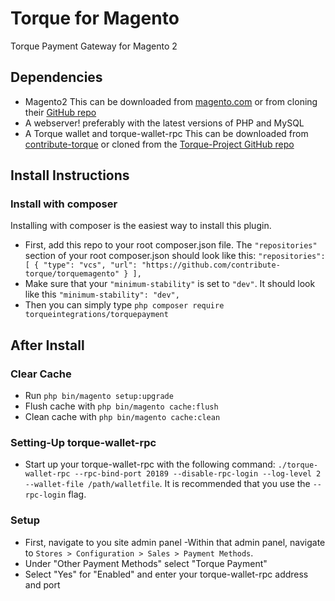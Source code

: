 # Torque for Magento
Torque Payment Gateway for Magento 2

## Dependencies
- Magento2 This can be downloaded from [magento.com](https://magento.com/) or from cloning their [GitHub repo](https://github.com/magento/magento2)
- A webserver! preferably with the latest versions of PHP and MySQL
- A Torque wallet and torque-wallet-rpc This can be downloaded from [contribute-torque](https://github.com/contribute-torque/Torque/releases) or cloned from the [Torque-Project GitHub repo](https://github.com/torque-project/torque)

## Install Instructions
### Install with composer
Installing with composer is the easiest way to install this plugin.
- First, add this repo to your root composer.json file. The `"repositories"` section of your root composer.json should look like this:
`"repositories": [
        {
            "type": "vcs",
            "url": "https://github.com/contribute-torque/torquemagento"
        }
    ],`
- Make sure that your `"minimum-stability"` is set to `"dev"`. It should look like this `"minimum-stability": "dev",`
- Then you can simply type `php composer require torqueintegrations/torquepayment`

## After Install
### Clear Cache
- Run `php bin/magento setup:upgrade`
- Flush cache with `php bin/magento cache:flush`
- Clean cache with `php bin/magento cache:clean`

### Setting-Up torque-wallet-rpc
- Start up your torque-wallet-rpc with the following command: `./torque-wallet-rpc --rpc-bind-port 20189 --disable-rpc-login --log-level 2 --wallet-file /path/walletfile`. It is recommended that you use the `--rpc-login` flag.

### Setup
- First, navigate to you site admin panel
-Within that admin panel, navigate to `Stores > Configuration > Sales > Payment Methods`.
- Under "Other Payment Methods" select "Torque Payment"
- Select "Yes" for "Enabled" and enter your torque-wallet-rpc address and port
